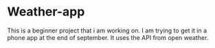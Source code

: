 # Weather-app
This is a beginner project that i am working on. I am trying to get it in a phone app at the end of september. It uses the API from open weather. 
